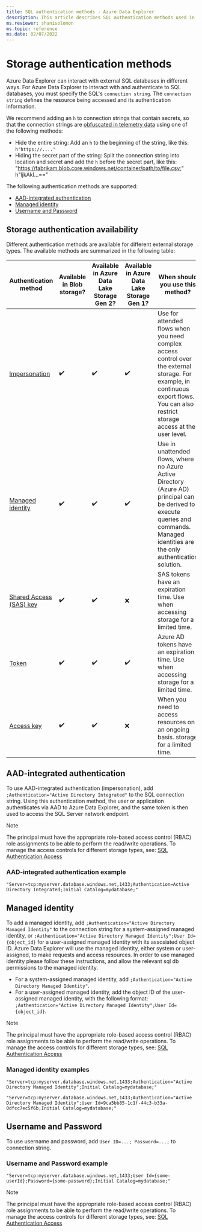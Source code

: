 ```yaml
---
title: SQL authentication methods - Azure Data Explorer
description: This article describes SQL authentication methods used in SQL connection strings in Azure Data Explorer.
ms.reviewer: shanisolomon
ms.topic: reference
ms.date: 02/07/2022
---
```

# Storage authentication methods

Azure Data Explorer can interact with external SQL databases in different ways. For Azure Data Explorer to interact with and authenticate to SQL databases, you must specify the SQL's `connection string`. The `connection string` defines the resource being accessed and its authentication information.

We recommend adding an `h` to connection strings that contain secrets, so that the connection strings are [obfuscated in telemetry data](../../query/scalar-data-types/string.md#obfuscated-string-literals) using one of the following methods:

* Hide the entire string: Add an `h` to the beginning of the string, like this: `h"https://...."`
* Hiding the secret part of the string: Split the connection string into location and secret and add the `h` before the secret part, like this: "https://fabrikam.blob.core.windows.net/container/path/to/file.csv;" h"ljkAkl...=="


The following authentication methods are supported:

* [AAD-integrated authentication](#AAD-integrated-authentication)
* [Managed identity](#managed-identity)
* [Username and Password](#Username-and-Password)

## Storage authentication availability

Different authentication methods are available for different external storage types. The available methods are summarized in the following table:

| Authentication method | Available in Blob storage? | Available in Azure Data Lake Storage Gen 2? | Available in Azure Data Lake Storage Gen 1? | When should you use this method? |
|---|---|---|---|---|
| [Impersonation](#impersonation) | :heavy_check_mark: | :heavy_check_mark: | :heavy_check_mark: | Use for attended flows when you need complex access control over the external storage. For example, in continuous export flows. You can also restrict storage access at the user level. |
| [Managed identity](#managed-identity) | :heavy_check_mark: | :heavy_check_mark: | :heavy_check_mark: | Use in unattended flows, where no Azure Active Directory (Azure AD) principal can be derived to execute queries and commands. Managed identities are the only authentication solution. |
| [Shared Access (SAS) key](#shared-access-sas-token) | :heavy_check_mark: | :heavy_check_mark: | :x: | SAS tokens have an expiration time. Use when accessing storage for a limited time. |
| [Token](#token) | :heavy_check_mark: | :heavy_check_mark: | :heavy_check_mark: | Azure AD tokens have an expiration time. Use when accessing storage for a limited time. |
| [Access key](#access-key) | :heavy_check_mark: | :heavy_check_mark: | :x: | When you need to access resources on an ongoing basis. storage for a limited time. |

## AAD-integrated authentication

To use AAD-integrated authentication (impersonation), add `;Authentication="Active Directory Integrated"` to the SQL connection string. Using this authentication method, the user or application authenticates via AAD to Azure Data Explorer, and the same token is then used to access the SQL Server network endpoint.

> [!NOTE]
> The principal must have the appropriate role-based access control (RBAC) role assignments to be able to perform the read/write operations. To manage the access controls for different storage types, see: [SQL Authentication Access](/sql/relational-databases/security/authentication-access/getting-started-with-database-engine-permissions?view=sql-server-ver16)

### AAD-integrated authentication example

`"Server=tcp:myserver.database.windows.net,1433;Authentication=Active Directory Integrated;Initial Catalog=mydatabase;"`

## Managed identity

To add a managed identity, add `;Authentication="Active Directory Managed Identity"` to the connection string for a system-assigned managed identity, or `;Authentication="Active Directory Managed Identity";User Id={object_id}` for a user-assigned managed identity with its assosiated object ID. Azure Data Explorer will use the managed identity, either system or user-assigned, to make requests and access resources. 
In order to use managed identity please follow these instructions, and allow the relevant sql db permissions to the managed identity.

* For a system-assigned managed identity, add `;Authentication="Active Directory Managed Identity"`.
* For a user-assigned managed identity, add the object ID of the user-assigned managed identity, with the following format: `;Authentication="Active Directory Managed Identity";User Id={object_id}`.

> [!NOTE]
> The principal must have the appropriate role-based access control (RBAC) role assignments to be able to perform the read/write operations. To manage the access controls for different storage types, see: [SQL Authentication Access](/sql/relational-databases/security/authentication-access/getting-started-with-database-engine-permissions?view=sql-server-ver16)

### Managed identity examples

`"Server=tcp:myserver.database.windows.net,1433;Authentication="Active Directory Managed Identity";Initial Catalog=mydatabase;"`

`"Server=tcp:myserver.database.windows.net,1433;Authentication="Active Directory Managed Identity";User Id=9ca5bb85-1c1f-44c3-b33a-0dfcc7ec5f6b;Initial Catalog=mydatabase;"`

## Username and Password

To use username and password, add `User ID=...; Password=...;` to connection string.
### Username and Password example

`"Server=tcp:myserver.database.windows.net,1433;User Id={some-userId};Password={some-password};Initial Catalog=mydatabase;"`

> [!NOTE]
> The principal must have the appropriate role-based access control (RBAC) role assignments to be able to perform the read/write operations. To manage the access controls for different storage types, see: [SQL Authentication Access](/sql/relational-databases/security/authentication-access/getting-started-with-database-engine-permissions?view=sql-server-ver16)